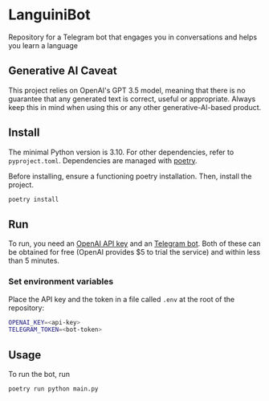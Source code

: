 # LanguiniBot

Repository for a Telegram bot that engages you in conversations and helps you learn a language

## Generative AI Caveat
This project relies on OpenAI's GPT 3.5 model, meaning that there is no guarantee that any generated text is correct, useful or appropriate. Always keep this in mind when using this or any other generative-AI-based product.

## Install

The minimal Python version is 3.10. For other dependencies, refer to `pyproject.toml`.
Dependencies are managed with [poetry](https://python-poetry.org/docs/).

Before installing, ensure a functioning poetry installation. Then, install the project.
```bash
poetry install
```
## Run
To run, you need an [OpenAI API key](https://platform.openai.com/account/api-keys) and an [Telegram bot](https://core.telegram.org/bots/tutorial). Both of these can be obtained for free (OpenAI provides $5 to trial the service) and within less than 5 minutes.
### Set environment variables

Place the API key and the token in a file called `.env` at the root of the repository:

```bash
OPENAI_KEY=<api-key>
TELEGRAM_TOKEN=<bot-token>
```

## Usage

To run the bot, run
```bash
poetry run python main.py
```